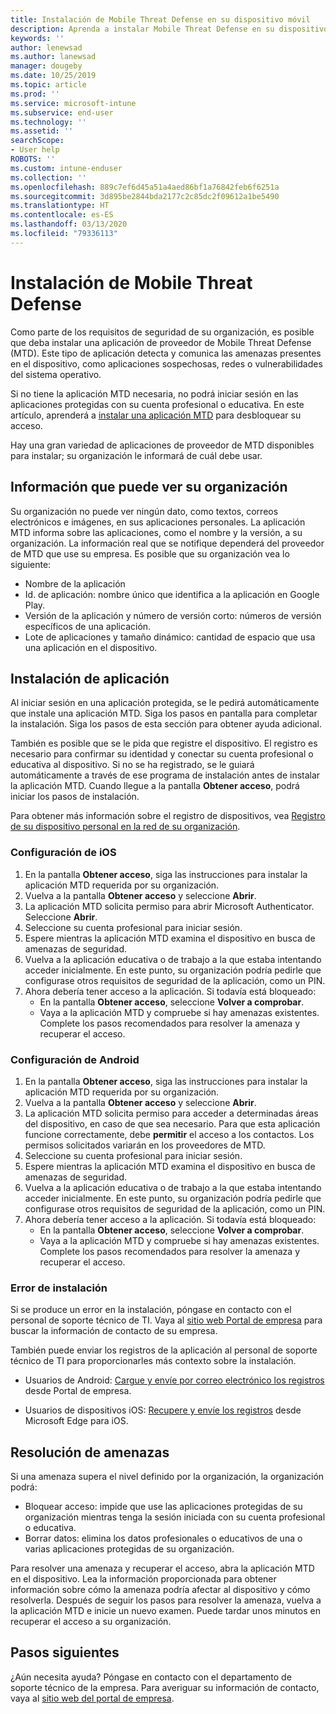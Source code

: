 ```yaml
---
title: Instalación de Mobile Threat Defense en su dispositivo móvil
description: Aprenda a instalar Mobile Threat Defense en su dispositivo móvil.
keywords: ''
author: lenewsad
ms.author: lanewsad
manager: dougeby
ms.date: 10/25/2019
ms.topic: article
ms.prod: ''
ms.service: microsoft-intune
ms.subservice: end-user
ms.technology: ''
ms.assetid: ''
searchScope:
- User help
ROBOTS: ''
ms.custom: intune-enduser
ms.collection: ''
ms.openlocfilehash: 889c7ef6d45a51a4aed86bf1a76842feb6f6251a
ms.sourcegitcommit: 3d895be2844bda2177c2c85dc2f09612a1be5490
ms.translationtype: HT
ms.contentlocale: es-ES
ms.lasthandoff: 03/13/2020
ms.locfileid: "79336113"
---
```

# <a name="install-mobile-threat-defense"></a>Instalación de Mobile Threat Defense   

Como parte de los requisitos de seguridad de su organización, es posible que deba instalar una aplicación de proveedor de Mobile Threat Defense (MTD). Este tipo de aplicación detecta y comunica las amenazas presentes en el dispositivo, como aplicaciones sospechosas, redes o vulnerabilidades del sistema operativo.  

Si no tiene la aplicación MTD necesaria, no podrá iniciar sesión en las aplicaciones protegidas con su cuenta profesional o educativa. En este artículo, aprenderá a [instalar una aplicación MTD](set-up-mobile-threat-defense.md#install-app) para desbloquear su acceso.  

Hay una gran variedad de aplicaciones de proveedor de MTD disponibles para instalar; su organización le informará de cuál debe usar. 


## <a name="information-your-organization-can-see"></a>Información que puede ver su organización   

Su organización no puede ver ningún dato, como textos, correos electrónicos e imágenes, en sus aplicaciones personales. La aplicación MTD informa sobre las aplicaciones, como el nombre y la versión, a su organización. La información real que se notifique dependerá del proveedor de MTD que use su empresa. Es posible que su organización vea lo siguiente:   

* Nombre de la aplicación  
* Id. de aplicación: nombre único que identifica a la aplicación en Google Play.  
* Versión de la aplicación y número de versión corto: números de versión específicos de una aplicación.  
* Lote de aplicaciones y tamaño dinámico: cantidad de espacio que usa una aplicación en el dispositivo. 


## <a name="install-app"></a>Instalación de aplicación    
Al iniciar sesión en una aplicación protegida, se le pedirá automáticamente que instale una aplicación MTD. Siga los pasos en pantalla para completar la instalación. Siga los pasos de esta sección para obtener ayuda adicional.  
 
También es posible que se le pida que registre el dispositivo. El registro es necesario para confirmar su identidad y conectar su cuenta profesional o educativa al dispositivo. Si no se ha registrado, se le guiará automáticamente a través de ese programa de instalación antes de instalar la aplicación MTD. Cuando llegue a la pantalla **Obtener acceso**, podrá iniciar los pasos de instalación.  

Para obtener más información sobre el registro de dispositivos, vea [Registro de su dispositivo personal en la red de su organización](https://docs.microsoft.com/azure/active-directory/user-help/user-help-register-device-on-network).  

### <a name="ios-setup"></a>Configuración de iOS  

1. En la pantalla **Obtener acceso**, siga las instrucciones para instalar la aplicación MTD requerida por su organización.   
2. Vuelva a la pantalla **Obtener acceso** y seleccione **Abrir**.  
3. La aplicación MTD solicita permiso para abrir Microsoft Authenticator. Seleccione **Abrir**. 
4. Seleccione su cuenta profesional para iniciar sesión. 
5. Espere mientras la aplicación MTD examina el dispositivo en busca de amenazas de seguridad. 
6. Vuelva a la aplicación educativa o de trabajo a la que estaba intentando acceder inicialmente. En este punto, su organización podría pedirle que configurase otros requisitos de seguridad de la aplicación, como un PIN.   
7. Ahora debería tener acceso a la aplicación. Si todavía está bloqueado:  
    * En la pantalla **Obtener acceso**, seleccione **Volver a comprobar**.  
    * Vaya a la aplicación MTD y compruebe si hay amenazas existentes. Complete los pasos recomendados para resolver la amenaza y recuperar el acceso.    

### <a name="android-setup"></a>Configuración de Android 

1. En la pantalla **Obtener acceso**, siga las instrucciones para instalar la aplicación MTD requerida por su organización.  
2. Vuelva a la pantalla **Obtener acceso** y seleccione **Abrir**.  
3. La aplicación MTD solicita permiso para acceder a determinadas áreas del dispositivo, en caso de que sea necesario. Para que esta aplicación funcione correctamente, debe **permitir** el acceso a los contactos. Los permisos solicitados variarán en los proveedores de MTD.  
4. Seleccione su cuenta profesional para iniciar sesión.  
5. Espere mientras la aplicación MTD examina el dispositivo en busca de amenazas de seguridad.  
6. Vuelva a la aplicación educativa o de trabajo a la que estaba intentando acceder inicialmente. En este punto, su organización podría pedirle que configurase otros requisitos de seguridad de la aplicación, como un PIN.  
7. Ahora debería tener acceso a la aplicación. Si todavía está bloqueado:  
    * En la pantalla **Obtener acceso**, seleccione **Volver a comprobar**.  
    * Vaya a la aplicación MTD y compruebe si hay amenazas existentes. Complete los pasos recomendados para resolver la amenaza y recuperar el acceso.  

### <a name="installation-failed"></a>Error de instalación  

Si se produce un error en la instalación, póngase en contacto con el personal de soporte técnico de TI. Vaya al [sitio web Portal de empresa](https://go.microsoft.com/fwlink/?linkid=2010980) para buscar la información de contacto de su empresa.  

También puede enviar los registros de la aplicación al personal de soporte técnico de TI para proporcionarles más contexto sobre la instalación.  
* Usuarios de Android: [Cargue y envíe por correo electrónico los registros](https://docs.microsoft.com/user-help/send-logs-to-your-it-admin-by-email-android) desde Portal de empresa.   

* Usuarios de dispositivos iOS: [Recupere y envíe los registros](https://docs.microsoft.com/intune/apps/manage-microsoft-edge#use-microsoft-edge-on-ios-to-access-managed-app-logs) desde Microsoft Edge para iOS.  

## <a name="resolve-a-threat"></a>Resolución de amenazas  
Si una amenaza supera el nivel definido por la organización, la organización podrá:  
   
* Bloquear acceso: impide que use las aplicaciones protegidas de su organización mientras tenga la sesión iniciada con su cuenta profesional o educativa.  
* Borrar datos: elimina los datos profesionales o educativos de una o varias aplicaciones protegidas de su organización.  

Para resolver una amenaza y recuperar el acceso, abra la aplicación MTD en el dispositivo. Lea la información proporcionada para obtener información sobre cómo la amenaza podría afectar al dispositivo y cómo resolverla. Después de seguir los pasos para resolver la amenaza, vuelva a la aplicación MTD e inicie un nuevo examen. Puede tardar unos minutos en recuperar el acceso a su organización.  

## <a name="next-steps"></a>Pasos siguientes  

¿Aún necesita ayuda? Póngase en contacto con el departamento de soporte técnico de la empresa. Para averiguar su información de contacto, vaya al [sitio web del portal de empresa](https://go.microsoft.com/fwlink/?linkid=2010980).


